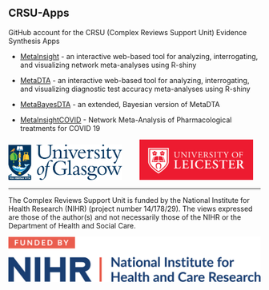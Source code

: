 ## CRSU-Apps

GitHub account for the CRSU (Complex Reviews Support Unit) Evidence Synthesis Apps

* [MetaInsight](https://github.com/CRSU-Apps/MetaInsight) - an interactive web-based tool for analyzing, interrogating, and visualizing network meta-analyses using R-shiny

* [MetaDTA](https://github.com/CRSU-Apps/MetaInsight) - an interactive web-based tool for analyzing, interrogating, and visualizing diagnostic test accuracy meta-analyses using R-shiny

* [MetaBayesDTA](https://github.com/CRSU-Apps/MetaInsight) - an extended, Bayesian version of MetaDTA

* [MetaInsightCOVID](https://github.com/CRSU-Apps/MetaInsightCOVID) - Network Meta-Analysis of Pharmacological treatments for COVID 19

<p float="left">
  <img src="https://github.com/CRSU-Apps/.github/blob/main/UoG_colour.png" width="45%" />
  &nbsp; &nbsp; &nbsp; &nbsp;
  <img src="https://github.com/CRSU-Apps/.github/blob/main/RedBlockUoLlogo.png" width="45%" /> 
</p>

---

The Complex Reviews Support Unit is funded by the National Institute for Health Research (NIHR) (project number 14/178/29). The views expressed are those of the author(s) and not necessarily those of the NIHR or the Department of Health and Social Care.

![funded-by-nihr-logo](https://github.com/CRSU-Apps/.github/blob/main/funded-by-nihr-logo.png)
